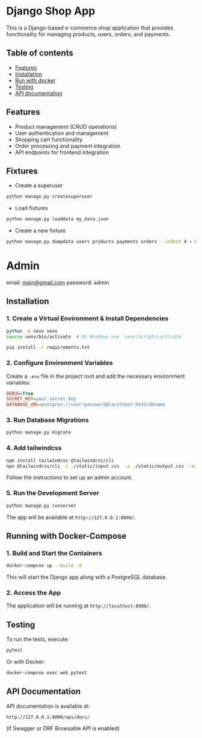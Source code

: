 # Django Shop App

This is a Django-based e-commerce shop application that provides functionality for managing products, users, orders, and payments.

## Table of contents
- [Features](#features)
- [Installation](#installation)
- [Run with docker](#running-with-docker-compose)
- [Testing](#testing)
- [API documentation](#api-documentation)

## Features

- Product management (CRUD operations)
- User authentication and management
- Shopping cart functionality
- Order processing and payment integration
- API endpoints for frontend integration

## Fixtures
- Create a superuser
```bash
python manage.py createsuperuser
```
- Load fixtures
```bash
python manage.py loaddata my_data.json
```
- Create a new fixture
```bash
python manage.py dumpdata users products payments orders --indent 4 > my_data.json
```

# Admin
email: main@gmail.com
password: admin
## Installation

### 1. Create a Virtual Environment & Install Dependencies
```bash
python -m venv venv
source venv/bin/activate  # On Windows use `venv\Scripts\activate`
```
```bash
pip install -r requirements.txt
```

### 2. Configure Environment Variables
Create a `.env` file in the project root and add the necessary environment variables:
```ini
DEBUG=True
SECRET_KEY=your_secret_key
DATABASE_URL=postgres://user:password@localhost:5432/dbname
```

### 3. Run Database Migrations
```bash
python manage.py migrate
```

### 4. Add tailwindcss
```bash
npm install tailwindcss @tailwindcss/cli
npx @tailwindcss/cli -i ./static/input.css  -o ./static/output.css --minify
```
Follow the instructions to set up an admin account.

### 5. Run the Development Server
```bash
python manage.py runserver
```
The app will be available at `http://127.0.0.1:8000/`.

## Running with Docker-Compose

### 1. Build and Start the Containers
```bash
docker-compose up --build -d
```
This will start the Django app along with a PostgreSQL database.

### 2. Access the App
The application will be running at `http://localhost:8000/`.

## Testing
To run the tests, execute:
```bash
pytest
```
Or with Docker:
```bash
docker-compose exec web pytest
```

## API Documentation
API documentation is available at:
```
http://127.0.0.1:8000/api/docs/
```
(if Swagger or DRF Browsable API is enabled)